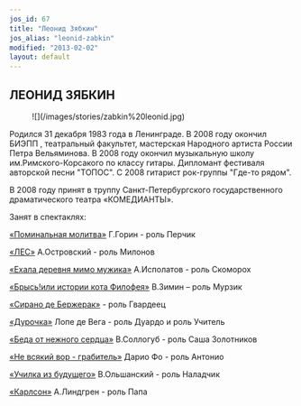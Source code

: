 ```yaml
---
jos_id: 67
title: "Леонид Зябкин"
jos_alias: "leonid-zabkin"
modified: "2013-02-02"
layout: default
---
```


## ЛЕОНИД ЗЯБКИН

<figure>
![](/images/stories/zabkin%20leonid.jpg)
</figure>

Родился 31 декабря 1983 года в Ленинграде. В 2008 году окончил БИЭПП , театральный факультет, мастерская Народного артиста России Петра Вельяминова. В 2008 году окончил музыкальную школу им.Римского-Корсакого по классу гитары. Дипломант фестиваля авторской песни "ТОПОС". С 2008 гитарист рок-группы "Где-то рядом".

В 2008 году принят в труппу Санкт-Петербургского государственного драматического театра «КОМЕДИАНТЫ».

Занят в спектаклях:

[«Поминальная молитва»](97-pominalnaia-molitva.html) Г.Горин - роль Перчик

[«ЛЕС»](91-les.html) А.Островский - роль Милонов

[«Ехала деревня мимо мужика»](45-exala-derevna-mimo-mushika.html) А.Исполатов - роль Скоморох

[«Брысь!или истории кота Филофея»](40-bris-ili-istoria-kota-filifeia.html) В.Зимин – роль Мурзик

[«Сирано де Бержерак»](60-sirano-de-bergerak.html) - роль Гвардеец

[«Дурочка»](44-dyrochka.html) Лопе де Вега - роль Дуардо и роль Учитель

[«Беда от нежного сердца»](39-beda-ot-neghnogo-serdca.html) В.Соллогуб - роль Саша Золотников

[«Не всякий вор - грабитель»](70-vor.html) Дарио Фо - роль Антонио

[«Училка из будущего»](90-ychilka.html) В.Ольшанский - роль Наладчик

[«Карлсон»](147-karlson.html) А.Линдгрен - роль Папа


